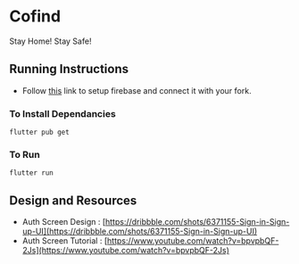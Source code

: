 # Cofind

Stay Home! Stay Safe! 

## Running Instructions 

- Follow [this](https://firebase.google.com/docs/flutter/setup) link to setup firebase and connect it with your fork.
  
### To Install Dependancies 
  `flutter pub get`
  
### To Run 
  `flutter run` 

## Design and Resources 
- Auth Screen Design   : [https://dribbble.com/shots/6371155-Sign-in-Sign-up-UI](https://dribbble.com/shots/6371155-Sign-in-Sign-up-UI)
- Auth Screen Tutorial : [https://www.youtube.com/watch?v=bpvpbQF-2Js](https://www.youtube.com/watch?v=bpvpbQF-2Js)     
